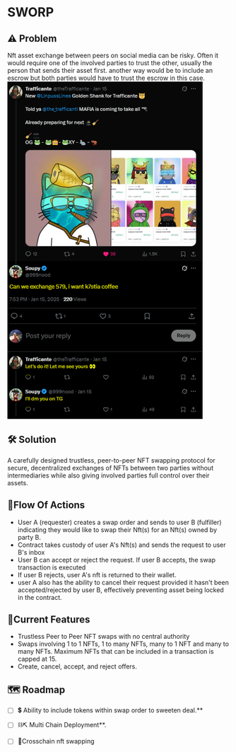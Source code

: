 
# SWORP

## ⚠ Problem
Nft asset exchange between peers on social media can be risky. Often it would require one of the involved parties to
trust the other, usually the person that sends their asset first. another way would be to include an escrow but both parties would have to trust the escrow in this case.
![Live Scanario](./xscenario.PNG "Live Scenario")


## 🛠 Solution
A carefully designed trustless, peer-to-peer NFT swapping protocol for secure, decentralized exchanges of NFTs between two parties without intermediaries while also giving involved parties full control over their assets.


## 🔁Flow Of Actions
* User A (requester) creates a swap order and sends to user B (fulfiller) indicating they would like to swap their Nft(s) for an Nft(s) owned by party B.
* Contract takes custody of user A's Nft(s) and sends the request to user B's inbox
* User B can accept or reject the request. If user B accepts, the swap transaction is executed
* If user B rejects, user A's nft is returned to their wallet.
* user A also has the ability to cancel their request provided it hasn't been accepted/rejected by user B, effectively preventing asset being locked in the contract.

## 👀Current Features
- Trustless Peer to Peer NFT swaps with no central authority
- Swaps involving 1 to 1 NFTs, 1 to many NFTs, many to 1 NFT and many to many NFTs. Maximum NFTs that can be included in a transaction is capped at 15.
- Create, cancel, accept, and reject offers.  

## 🗺 Roadmap
- [ ] 💲 Ability to include tokens within swap order to sweeten deal.**

- [ ] ⛓⛏ Multi Chain Deployment**.

- [ ] 🔗Crosschain nft swapping

